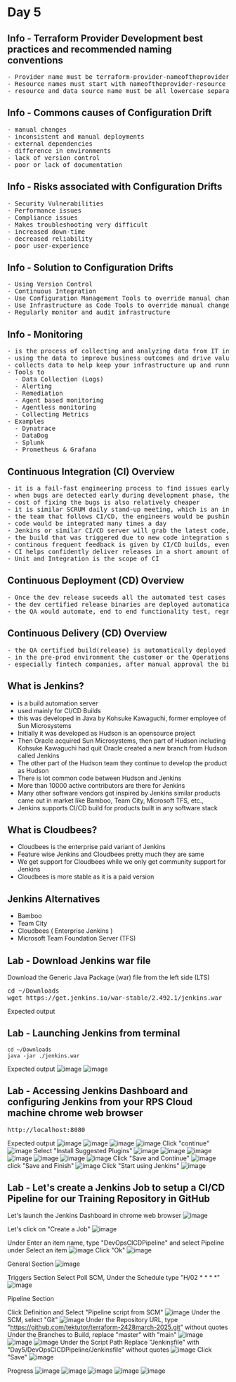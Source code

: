 # Day 5

## Info - Terraform Provider Development best practices and recommended naming conventions
<pre>
- Provider name must be terraform-provider-nameoftheprovider, must be all lower case
- Resource names must start with nameoftheprovider-resource i.e docker_container, docker is the provider name while the resource managed is container
- resource and data source name must be all lowercase separated by underscore, and recommened to restrict to 2 or 3 words at the max
</pre>

## Info - Commons causes of Configuration Drift
<pre>
- manual changes
- inconsistent and manual deployments
- external dependencies
- difference in environments
- lack of version control
- poor or lack of documentation
</pre>

## Info - Risks associated with Configuration Drifts
<pre>
- Security Vulnerabilities
- Performance issues
- Compliance issues
- Makes troubleshooting very difficult
- increased down-time
- decreased reliability
- poor user-experience
</pre>

## Info - Solution to Configuration Drifts
<pre>
- Using Version Control
- Continuous Integration
- Use Configuration Management Tools to override manual changes in continuous fashion
- Use Infrastructure as Code Tools to override manual changes
- Regularly monitor and audit infrastructure
</pre>

## Info - Monitoring
<pre>
- is the process of collecting and analyzing data from IT infrastructure, system and processes
- using the data to improve business outcomes and drive value to the organization
- collects data to help keep your infrastructure up and running without any downtime
- Tools to
  - Data Collection (Logs)
  - Alerting
  - Remediation
  - Agent based monitoring
  - Agentless monitoring
  - Collecting Metrics
- Examples
  - Dynatrace
  - DataDog
  - Splunk
  - Prometheus & Grafana
</pre>

## Continuous Integration (CI) Overview
<pre>
- it is a fail-fast engineering process to find issues early 
- when bugs are detected early during development phase, they are easy to fix
- cost of fixing the bugs is also relatively cheaper
- it is similar SCRUM daily stand-up meeting, which is an inspect and adapt meeting
- the team that follows CI/CD, the engineers would be pushing code to version control several times a day
- code would be integrated many times a day
- Jenkins or similar CI/CD server will grab the latest code, they trigger a build, as part of the build, automated test cases would be executed to verify if the new code is as expected, if the new code is breaking any existing functionality.
- the build that was triggered due to new code integration succeeds, it means no functionality is broken, everything works as expected
- continous frequent feedback is given by CI/CD builds, eventually improving the code quaility and functional quality
- CI helps confidently deliver releases in a short amount of time
- Unit and Integration is the scope of CI
</pre>

## Continuous Deployment (CD) Overview
<pre>
- Once the dev release suceeds all the automated test cases added by dev team, it is automatically promoted for QA testing
- the dev certified release binaries are deployed automatically to QA environment for further automated QA testing
- the QA would automate, end to end functionality test, regression test, smoke test, performance test, stress test, component/API test, etc
</pre>

## Continuous Delivery (CD) Overview
<pre>
- the QA certified build(release) is automatically deployed into production or pre-prod environment
- in the pre-prod environment the customer or the Operations team would verify if the new release is working as expected
- especially fintech companies, after manual approval the binaries could go live in production environment
</pre>

## What is Jenkins?
- is a build automation server
- used mainly for CI/CD Builds
- this was developed in Java by Kohsuke Kawaguchi, former employee of Sun Microsystems
- Initially it was developed as Hudson is an opensource project
- Then Oracle acquired Sun Microsystems, then part of Hudson including Kohsuke Kawaguchi had quit Oracle
  created a new branch from Hudson called Jenkins
- The other part of the Hudson team they continue to develop the product as Hudson
- There is lot common code between Hudson and Jenkins
- More than 10000 active contributors are there for Jenkins
- Many other software vendors got inspired by Jenkins similar products came out in market like Bamboo, Team City, Microsoft TFS, etc.,
- Jenkins supports CI/CD build for products built in any software stack
  
## What is Cloudbees?
- Cloudbees is the enterprise paid variant of Jenkins
- Feature wise Jenkins and Cloudbees pretty much they are same
- We get support for Cloudbees while we only get community support for Jenkins
- Cloudbees is more stable as it is a paid version
  
## Jenkins Alternatives
- Bamboo
- Team City
- Cloudbees ( Enterprise Jenkins )
- Microsoft Team Foundation Server (TFS)

## Lab - Download Jenkins war file
Download the Generic Java Package (war) file from the left side (LTS)
<pre>
cd ~/Downloads
wget https://get.jenkins.io/war-stable/2.492.1/jenkins.war
</pre>

Expected output

## Lab - Launching Jenkins from terminal
```
cd ~/Downloads
java -jar ./jenkins.war
```

Expected output
![image](https://github.com/user-attachments/assets/8fe88b12-c923-4137-baa4-3737b1a50543)
![image](https://github.com/user-attachments/assets/517588c7-62d1-4938-b52d-3a88cfc7b35a)

## Lab - Accessing Jenkins Dashboard and configuring Jenkins from your RPS Cloud machine chrome web browser
<pre>
http://localhost:8080  
</pre>

Expected output
![image](https://github.com/user-attachments/assets/b0726299-8dcd-493b-9309-88181b4ca214)
![image](https://github.com/user-attachments/assets/7b406de9-076d-4c58-abd7-c48b07500670)
![image](https://github.com/user-attachments/assets/ae115b35-1f87-44d0-9e69-4e971b80d25e)
![image](https://github.com/user-attachments/assets/b9650839-c85d-4d25-96b6-c5240bf8e492)
Click "continue"
![image](https://github.com/user-attachments/assets/bfebad20-6ffa-4f57-8148-5dc5777ee691)
Select "Install Suggested Plugins"
![image](https://github.com/user-attachments/assets/d42c55d8-0c4f-4621-81d2-20b65ed7f36b)
![image](https://github.com/user-attachments/assets/3a603538-86f9-4df0-be7f-451744cf0fb8)
![image](https://github.com/user-attachments/assets/a7d38af7-a97c-4965-8ca4-257091edc999)
![image](https://github.com/user-attachments/assets/e1442fdc-81b3-4dac-a633-59a9e7adbfed)
![image](https://github.com/user-attachments/assets/d0bb1455-21ea-4b1e-97ad-3bd854969b82)
![image](https://github.com/user-attachments/assets/e33fafd8-54f5-4350-bdb8-e7d7761fca26)
![image](https://github.com/user-attachments/assets/f946ef9d-a3e5-41c1-9590-6ec818bb1d73)
Click "Save and Continue"
![image](https://github.com/user-attachments/assets/3b63e7b5-229d-43c5-83d0-dbcf728c3380)
click "Save and Finish"
![image](https://github.com/user-attachments/assets/7848db80-77c3-4e3a-b794-304455e7e95e)
Click "Start using Jenkins"
![image](https://github.com/user-attachments/assets/5346ecc3-204b-4c7c-a4fb-9b740d2265f5)

## Lab - Let's create a Jenkins Job to setup a CI/CD Pipeline for our Training Repository in GitHub

Let's launch the Jenkins Dashboard in chrome web browser
![image](https://github.com/user-attachments/assets/105786c8-5b44-446e-b79e-7bde879c424e)

Let's click on "Create a Job"
![image](https://github.com/user-attachments/assets/0fc6378d-c3cb-4e8c-b456-ce5760e3f382)

Under Enter an item name, type "DevOpsCICDPipeline" and select Pipeline under Select an item
![image](https://github.com/user-attachments/assets/e03adc52-2a90-4807-95a3-ed6d894c4ace)
Click "Ok"
![image](https://github.com/user-attachments/assets/4ca923ae-5dfd-4518-9010-ac7fc857a0d5)

General Section
![image](https://github.com/user-attachments/assets/06b1464b-4a61-4fb3-9510-4579ac0eb166)

Triggers Section
Select Poll SCM, Under the Schedule type "H/02 * * * *"
![image](https://github.com/user-attachments/assets/79cf9118-c3f3-4ce3-8614-ee203a665fc1)

Pipeline Section

Click Definition and Select "Pipeline script from SCM"
![image](https://github.com/user-attachments/assets/0de66a0e-3384-4ebc-a292-798320db4bb3)
Under the SCM, select "Git"
![image](https://github.com/user-attachments/assets/6494c9c5-a837-4115-a3b6-4a7cb03428a5)
Under the Repository URL, type "https://github.com/tektutor/terraform-2428march-2025.git" without quotes
Under the Branches to Build, replace "master" with "main"
![image](https://github.com/user-attachments/assets/68d51815-0dd8-4df5-9ae0-239adee48314)
![image](https://github.com/user-attachments/assets/cc0d1dac-ae9b-4d3d-a3c5-b1fd0a6ccbb7)
![image](https://github.com/user-attachments/assets/316597d8-bb2b-4a91-926c-9e6cf4ab76c9)
Under the Script Path Replace "Jenkinsfile" with "Day5/DevOpsCICDPipeline/Jenkinsfile" without quotes
![image](https://github.com/user-attachments/assets/356befcd-76b4-42b5-8a45-ec4f30885193)
Click "Save"
![image](https://github.com/user-attachments/assets/72bbfb19-6acc-40de-90f8-8f4ee4c06ee5)

Progress
![image](https://github.com/user-attachments/assets/55a96db3-3026-4b99-a68c-ef30e26c0e5c)
![image](https://github.com/user-attachments/assets/4f383eb4-5fec-4d65-84b8-61660c5536b2)
![image](https://github.com/user-attachments/assets/df4608f3-d8e2-45c1-ba6b-fb4c2870c6b1)
![image](https://github.com/user-attachments/assets/4a486b7e-63ad-44e3-9e64-eb9d98fc2836)
![image](https://github.com/user-attachments/assets/37af0926-3666-43c9-a206-2765be893587)





